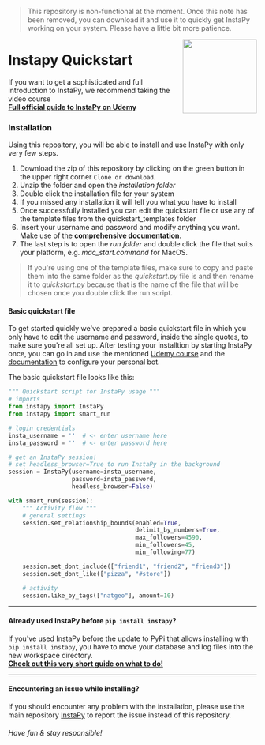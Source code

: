 > This repository is non-functional at the moment. Once this note has been removed, you can download it and use it to quickly get InstaPy working on your system. Please have a little bit more patience.

<img src="https://i.imgur.com/sJzfZsL.jpg" width="150" align="right">

# Instapy Quickstart
If you want to get a sophisticated and full introduction to InstaPy, we recommend taking the video course   
**[Full official guide to InstaPy on Udemy]()**

### Installation
Using this repository, you will be able to install and use InstaPy with only very few steps.

1. Download the zip of this repository by clicking on the green button in the upper right corner `Clone or download`.
1. Unzip the folder and open the _installation folder_
1. Double click the installation file for your system
1. If you missed any installation it will tell you what you have to install
1. Once successfully installed you can edit the quickstart file or use any of the template files from the quickstart_templates folder
1. Insert your username and password and modify anything you want. Make use of the **[comprehensive documentation](https://github.com/timgrossmann/InstaPy)**.
1. The last step is to open the _run folder_ and double click the file that suits your platform, e.g. _mac_start.command_ for MacOS. 

> If you're using one of the template files, make sure to copy and paste them into the same folder as the _quickstart.py_ file is and then rename it to _quickstart.py_ because that is the name of the file that will be chosen once you double click the run script. 

#### Basic quickstart file 
To get started quickly we've prepared a basic quickstart file in which you only have to edit the username and password, inside the single quotes, to make sure you're all set up.
After testing your installtion by starting InstaPy once, you can go in and use the mentioned [Udemy course]() and the [documentation](https://github.com/timgrossmann/InstaPy) to configure your personal bot.

The basic quickstart file looks like this:
```python
""" Quickstart script for InstaPy usage """
# imports
from instapy import InstaPy
from instapy import smart_run

# login credentials
insta_username = ''  # <- enter username here
insta_password = ''  # <- enter password here

# get an InstaPy session!
# set headless_browser=True to run InstaPy in the background
session = InstaPy(username=insta_username,
                  password=insta_password,
                  headless_browser=False)

with smart_run(session):
    """ Activity flow """
    # general settings
    session.set_relationship_bounds(enabled=True,
                                    delimit_by_numbers=True,
                                    max_followers=4590,
                                    min_followers=45,
                                    min_following=77)

    session.set_dont_include(["friend1", "friend2", "friend3"])
    session.set_dont_like(["pizza", "#store"])

    # activity
    session.like_by_tags(["natgeo"], amount=10)
```
---

#### Already used InstaPy before `pip install instapy`?
If you've used InstaPy before the update to PyPi that allows installing with `pip install instapy`, you have to move your database and log files into the new workspace directory.   
[**Check out this very short guide on what to do!**]()

---

#### Encountering an issue while installing?
If you should encounter any problem with the installation, please use the main repository [InstaPy](https://github.com/timgrossmann/InstaPy) to report the issue instead of this repository.


###### Have fun & stay responsible!
